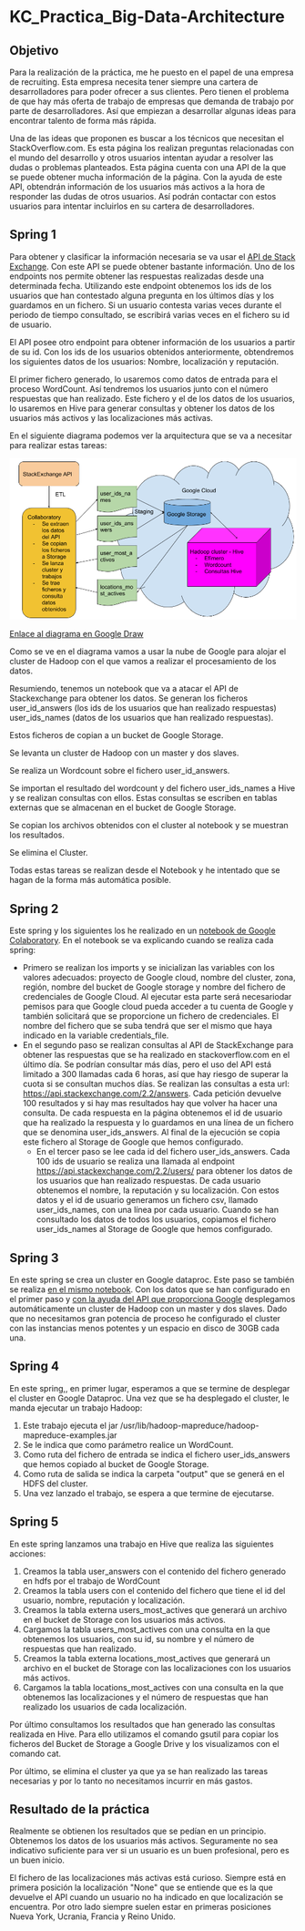 # KC_Practica_Big-Data-Architecture



## Objetivo

Para la realización de la práctica, me he puesto en el papel de una empresa de recruiting. Esta empresa necesita tener siempre una cartera de desarrolladores para poder ofrecer a sus clientes. Pero tienen el problema de que hay más oferta de trabajo de empresas que demanda de trabajo por parte de desarrolladores. Así que empiezan a desarrollar algunas ideas para encontrar talento de forma más rápida.

Una de las ideas que proponen es buscar a los técnicos que necesitan el StackOverflow.com. Es esta página los realizan preguntas relacionadas con el mundo del desarrollo y otros usuarios intentan ayudar a resolver las dudas o problemas planteados. Esta página cuenta con una API de la que se puede obtener mucha información de la página. Con la ayuda de este API, obtendrán información de los usuarios más activos a la hora de responder las dudas de otros usuarios. Así podrán contactar con estos usuarios para intentar incluirlos en su cartera de desarrolladores.

## Spring 1

Para obtener y clasificar la información necesaria se va usar el [API de Stack Exchange](https://api.stackexchange.com/). Con este API se puede obtener bastante información. Uno de los endpoints nos permite obtener las respuestas realizadas desde una determinada fecha. Utilizando este endpoint obtenemos los ids de los usuarios que han contestado alguna pregunta en los últimos días y los guardamos en un fichero. Si un usuario contesta varias veces durante el periodo de tiempo consultado, se escribirá varias veces en el fichero su id de usuario.

El API posee otro endpoint para obtener información de los usuarios a partir de su id. Con los ids de los usuarios obtenidos anteriormente, obtendremos los siguientes datos de los usuarios: Nombre, localización y reputación.

El primer fichero generado, lo usaremos como datos de entrada para el proceso WordCount. Así tendremos los usuarios junto con el número respuestas que han realizado. Este fichero y el de los datos de los usuarios, lo usaremos en Hive para generar consultas y obtener los datos de los usuarios más activos y las localizaciones más activas.

En el siguiente diagrama podemos ver la arquitectura que se va a necesitar para realizar estas tareas:

![Diagrama arquitectura](https://github.com/ivanrumo/KC_Practica_Big-Data-Architecture/raw/master/Diagrama%20arquitectura.png)

[Enlace al diagrama en Google Draw](https://docs.google.com/drawings/d/1cm28cfaWXJDrTRvun76SWXGr-26tAUuD5NAaa2fq6N4/edit?usp=sharing)

Como se ve en el diagrama vamos a usar la nube de Google para alojar el cluster de Hadoop con el que vamos a realizar el procesamiento de los datos. 

Resumiendo, tenemos un notebook que va a atacar el API de Stackexchange para obtener los datos. Se generan los ficheros user_id_answers (los ids de los usuarios que han realizado respuestas) user_ids_names (datos de los usuarios que han realizado respuestas).

Estos ficheros de copian a un bucket de Google Storage. 

Se levanta un cluster de Hadoop con un master y dos slaves. 

Se realiza un Wordcount sobre el fichero user_id_answers.

Se importan el resultado del wordcount y del fichero user_ids_names a Hive y se realizan consultas con ellos. Estas consultas se escriben en tablas externas que se almacenan en el bucket de Google Storage.

Se copian los archivos obtenidos con el cluster al notebook y se muestran los resultados.

Se elimina el Cluster.

Todas estas tareas se realizan desde el Notebook y he intentado que se hagan de la forma más automática posible.

## Spring 2

Este spring y los siguientes los he realizado en un [notebook de Google Colaboratory](https://colab.research.google.com/drive/1J3siKvUHW5e8HYg0GSSyqWjHWe0UBu7-). En el notebook se va explicando cuando se realiza cada spring:

* Primero se realizan los imports y se inicializan las variables con los valores adecuados: proyecto de Google cloud, nombre del cluster, zona, región, nombre del bucket de Google storage y nombre del fichero de credenciales de Google Cloud. Al ejecutar esta parte será necesariodar pemisos para que Google cloud pueda acceder a tu cuenta de Google y también solicitará que se proporcione un fichero de credenciales. El nombre del fichero que se suba tendrá que ser el mismo que haya indicado en la variable credentials_file.
* En el segundo paso se realizan consultas al API de StackExchange para obtener las respuestas que se ha realizado en stackoverflow.com en el último día. Se podrían consultar más días, pero el uso del API está limitado a 300 llamadas cada 6 horas, así que hay riesgo de superar la cuota si se consultan muchos días. Se realizan las consultas a esta url: https://api.stackexchange.com/2.2/answers. Cada petición devuelve 100 resultados y si hay mas resultados hay que volver ha hacer una consulta. De cada respuesta en la página obtenemos el id de usuario que ha realizado la respuesta y lo guardamos en una línea de un fichero que se denomina user_ids_answers. Al final de la ejecución se copia este fichero al Storage de Google que hemos configurado.
  * En el tercer paso se lee cada id del fichero user_ids_answers. Cada 100 ids de usuario se realiza una llamada al endpoint https://api.stackexchange.com/2.2/users/ para obtener los datos de los usuarios que han realizado respuestas. De cada usuario obtenemos el nombre, la reputación y su localización. Con estos datos y el id de usuario generamos un fichero csv, llamado user_ids_names, con una línea por cada usuario. Cuando se han consultado los datos de todos los usuarios, copiamos el fichero user_ids_names al Storage de Google que hemos configurado.

## Spring 3

En este spring se crea un cluster en Google dataproc. Este paso se también se realiza [en el mismo notebook](https://colab.research.google.com/drive/1J3siKvUHW5e8HYg0GSSyqWjHWe0UBu7-). Con los datos que se han configurado en el primer paso y [con la ayuda del API que proporciona Google](https://developers.google.com/api-client-library/python/) desplegamos automáticamente un cluster de Hadoop con un master y dos slaves.  Dado que no necesitamos gran potencia de proceso he configurado el cluster con las instancias menos potentes y un espacio en disco de 30GB cada una.

## Spring 4​	

En este spring,, en primer lugar, esperamos a que se termine de desplegar el cluster en Google Dataproc. Una vez que se ha desplegado el cluster, le manda ejecutar un trabajo Hadoop:

1. Este trabajo ejecuta el jar /usr/lib/hadoop-mapreduce/hadoop-mapreduce-examples.jar
2. Se le indica que como parámetro realice un WordCount. 
3. Como ruta del fichero de entrada se indica el fichero user_ids_answers que hemos copiado al bucket de Google Storage. 
4. Como ruta de salida se indica la carpeta "output" que se generá en el HDFS del cluster. 
5. Una vez lanzado el trabajo, se espera a que termine de ejecutarse.

## Spring 5

En este spring lanzamos una trabajo en Hive que realiza las siguientes acciones:

1. Creamos la tabla user_answers con el contenido del fichero generado en hdfs por el trabajo de WordCount
2. Creamos la tabla users con el contenido del fichero que tiene el id del usuario, nombre, reputación y localización.
3. Creamos la tabla externa users_most_actives que generará un archivo en el bucket de Storage con los usuarios más activos.
4. Cargamos la tabla users_most_actives con una consulta en la que obtenemos los usuarios, con su id, su nombre y el número de respuestas que han realizado.
5. Creamos la tabla externa locations_most_actives que generará un archivo en el bucket de Storage con las localizaciones con los usuarios más activos.
6. Cargamos la tabla locations_most_actives con una consulta en la que obtenemos las localizaciones y el número de respuestas que han realizado los usuarios de cada localización. 

Por último consultamos los resultados que han generado las consultas realizada en Hive. Para ello utilizamos el comando gsutil para copiar los ficheros del Bucket de Storage a Google Drive y los visualizamos con el comando cat.

Por último, se elimina el cluster ya que ya se han realizado las tareas necesarias y por lo tanto no necesitamos incurrir en más gastos.

## Resultado de la práctica

Realmente se obtienen los resultados que se pedían en un principio. Obtenemos los datos de los usuarios más activos. Seguramente no sea indicativo suficiente para ver si un usuario es un buen profesional, pero es un buen inicio. 

El fichero de las localizaciones más activas está curioso. Siempre está en primera posición la localización "None" que se entiende que es la que devuelve el API cuando un usuario no ha indicado en que localización se encuentra. Por otro lado siempre suelen estar en primeras posiciones Nueva York, Ucrania, Francia y Reino Unido.